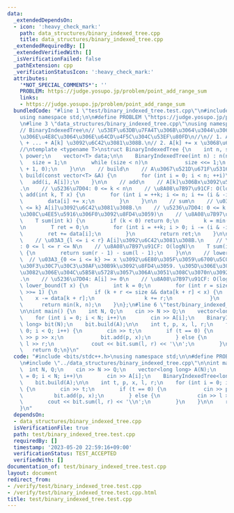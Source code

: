 ```yaml
---
data:
  _extendedDependsOn:
  - icon: ':heavy_check_mark:'
    path: data_structures/binary_indexed_tree.cpp
    title: data_structures/binary_indexed_tree.cpp
  _extendedRequiredBy: []
  _extendedVerifiedWith: []
  _isVerificationFailed: false
  _pathExtension: cpp
  _verificationStatusIcon: ':heavy_check_mark:'
  attributes:
    '*NOT_SPECIAL_COMMENTS*': ''
    PROBLEM: https://judge.yosupo.jp/problem/point_add_range_sum
    links:
    - https://judge.yosupo.jp/problem/point_add_range_sum
  bundledCode: "#line 1 \"test/binary_indexed_tree.test.cpp\"\n#include <bits/stdc++.h>\n\
    using namespace std;\n\n#define PROBLEM \"https://judge.yosupo.jp/problem/point_add_range_sum\"\
    \n#line 3 \"data_structures/binary_indexed_tree.cpp\"\nusing namespace std;\n\n\
    // BinaryIndexedTree\n// \u53EF\u63DB\u7FA4T\u306B\u3064\u3044\u3066\u4EE5\u4E0B\
    \u306E\u4E8C\u3064\u306E\u64CD\u4F5C\u304C\u53EF\u80FD\n//\n// 1. A[0] + A[1]\
    \ + ... + A[k] \u3092\u6C42\u3081\u308B.\n// 2. A[k] += x \u3068\u66F4\u65B0.\n\
    //\ntemplate <typename T>\nstruct BinaryIndexedTree {\n    int n, size;\n    int\
    \ power;\n    vector<T> data;\n\n    BinaryIndexedTree(int n) : n(n) {\n     \
    \   size = 1;\n        while (size < n)\n            size <<= 1;\n        data.assign(size\
    \ + 1, 0);\n    }\n\n    // build\n    // A\u3067\u521D\u671F\u5316\n    void\
    \ build(const vector<T> &A) {\n        for (int i = 0; i < n; ++i)\n         \
    \   add(i, A[i]);\n    }\n\n    // add\n    // A[k]\u306Bx\u3092\u52A0\u3048\u308B\
    .\n    // \u5236\u7D04: 0 <= k < n\n    // \u8A08\u7B97\u91CF: O(logn)\n    void\
    \ add(int k, T x) {\n        for (int i = ++k; i <= n; i += (i & -i)) {\n    \
    \        data[i] += x;\n        }\n    }\n\n    // sum\n    // \u03A3_{0 <= i\
    \ <= k} A[i]\u3092\u6C42\u3081\u308B.\n    // \u5236\u7D04: 0 <= k < n (\u305D\
    \u308C\u4EE5\u5916\u306F0\u3092\u8FD4\u3059)\n    // \u8A08\u7B97\u91CF: O(logn)\n\
    \    T sum(int k) {\n        if (k < 0) return 0;\n        k = min(k, n - 1);\n\
    \n        T ret = 0;\n        for (int i = ++k; i > 0; i -= (i & -i)) {\n    \
    \        ret += data[i];\n        }\n        return ret;\n    }\n\n    // sum\n\
    \    // \u03A3_{l <= i < r} A[i]\u3092\u6C42\u3081\u308B.\n    // \u5236\u7D04\
    : 0 <= l <= r <= N\n    // \u8A08\u7B97\u91CF: O(logN)\n    T sum(int l, int r)\
    \ {\n        return sum(r - 1) - sum(l - 1);\n    }\n\n    // lower_bound\n  \
    \  // \u03A3_{0 <= i <= k} >= x \u3092\u6E80\u305F\u3059\u6700\u5C0F\u306E\u30A4\
    \u30F3\u30C7\u30C3\u30AF\u30B9k\u3092\u8FD4\u3059. \u305D\u306E\u3088\u3046\u306A\
    \u3082\u306E\u304C\u5B58\u5728\u3057\u306A\u3051\u308C\u3070n\u3092\u8FD4\u3059\
    .\n    // \u5236\u7D04: A[i] >= 0\n    // \u8A08\u7B97\u91CF: O(logN)\n    int\
    \ lower_bound(T x) {\n        int k = 0;\n        for (int r = size; r > 0; r\
    \ >>= 1) {\n            if (k + r <= size && data[k + r] < x) {\n            \
    \    x -= data[k + r];\n                k += r;\n            }\n        }\n  \
    \      return min(k, n);\n    }\n};\n#line 6 \"test/binary_indexed_tree.test.cpp\"\
    \n\nint main() {\n    int N, Q;\n    cin >> N >> Q;\n    vector<long long> A(N);\n\
    \    for (int i = 0; i < N; i++)\n        cin >> A[i];\n    BinaryIndexedTree<long\
    \ long> bit(N);\n    bit.build(A);\n\n    int t, p, x, l, r;\n    for (int i =\
    \ 0; i < Q; i++) {\n        cin >> t;\n        if (t == 0) {\n            cin\
    \ >> p >> x;\n            bit.add(p, x);\n        } else {\n            cin >>\
    \ l >> r;\n            cout << bit.sum(l, r) << '\\n';\n        }\n    }\n\n \
    \   return 0;\n}\n"
  code: "#include <bits/stdc++.h>\nusing namespace std;\n\n#define PROBLEM \"https://judge.yosupo.jp/problem/point_add_range_sum\"\
    \n#include \"../data_structures/binary_indexed_tree.cpp\"\n\nint main() {\n  \
    \  int N, Q;\n    cin >> N >> Q;\n    vector<long long> A(N);\n    for (int i\
    \ = 0; i < N; i++)\n        cin >> A[i];\n    BinaryIndexedTree<long long> bit(N);\n\
    \    bit.build(A);\n\n    int t, p, x, l, r;\n    for (int i = 0; i < Q; i++)\
    \ {\n        cin >> t;\n        if (t == 0) {\n            cin >> p >> x;\n  \
    \          bit.add(p, x);\n        } else {\n            cin >> l >> r;\n    \
    \        cout << bit.sum(l, r) << '\\n';\n        }\n    }\n\n    return 0;\n\
    }\n"
  dependsOn:
  - data_structures/binary_indexed_tree.cpp
  isVerificationFile: true
  path: test/binary_indexed_tree.test.cpp
  requiredBy: []
  timestamp: '2023-05-20 22:59:16+09:00'
  verificationStatus: TEST_ACCEPTED
  verifiedWith: []
documentation_of: test/binary_indexed_tree.test.cpp
layout: document
redirect_from:
- /verify/test/binary_indexed_tree.test.cpp
- /verify/test/binary_indexed_tree.test.cpp.html
title: test/binary_indexed_tree.test.cpp
---
```

